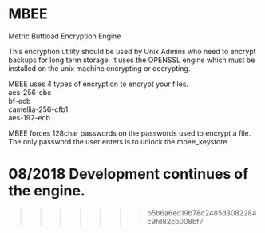 # MBEE
Metric Buttload Encryption Engine


This encryption utility should be used by Unix Admins who need to encrypt backups for long term storage.  It uses the OPENSSL engine which must be installed on the unix machine encrypting or decrypting.

MBEE uses 4 types of encryption to encrypt your files.<br>
aes-256-cbc<br>
bf-ecb<br>
camellia-256-cfb1<br>
aes-192-ecb<br>

MBEE forces 128char passwords on the passwords used to encrypt a file.   The only password the user enters is to unlock the mbee_keystore.


08/2018
Development continues of the engine.
=======

>>>>>>> b5b6a6ed19b78d2485d3082284c9fd82cb008bf7
